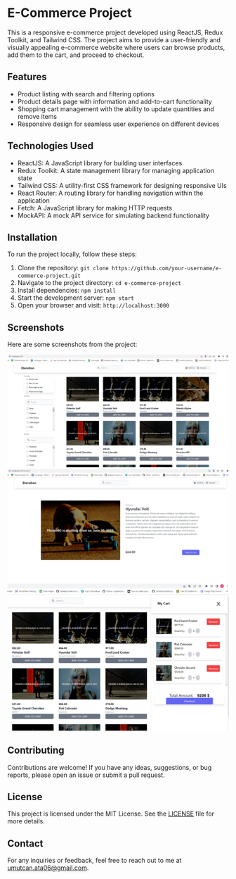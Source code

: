 # E-Commerce Project

This is a responsive e-commerce project developed using ReactJS, Redux Toolkit, and Tailwind CSS. The project aims to provide a user-friendly and visually appealing e-commerce website where users can browse products, add them to the cart, and proceed to checkout.

## Features

- Product listing with search and filtering options
- Product details page with information and add-to-cart functionality
- Shopping cart management with the ability to update quantities and remove items
- Responsive design for seamless user experience on different devices

## Technologies Used

- ReactJS: A JavaScript library for building user interfaces
- Redux Toolkit: A state management library for managing application state
- Tailwind CSS: A utility-first CSS framework for designing responsive UIs
- React Router: A routing library for handling navigation within the application
- Fetch: A JavaScript library for making HTTP requests
- MockAPI: A mock API service for simulating backend functionality

## Installation

To run the project locally, follow these steps:

1. Clone the repository: `git clone https://github.com/your-username/e-commerce-project.git`
2. Navigate to the project directory: `cd e-commerce-project`
3. Install dependencies: `npm install`
4. Start the development server: `npm start`
5. Open your browser and visit: `http://localhost:3000`


## Screenshots

Here are some screenshots from the project:

![Product Listing](./public/productListing.png)
![Product Details](./public/productDetail.png)
![Shopping Cart](./public//shoppingCart.png)

## Contributing

Contributions are welcome! If you have any ideas, suggestions, or bug reports, please open an issue or submit a pull request.

## License

This project is licensed under the MIT License. See the [LICENSE](LICENSE) file for more details.

## Contact

For any inquiries or feedback, feel free to reach out to me at [umutcan.ata06@gmail.com](mailto:umutcan.ata06@gmail.com).
